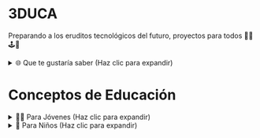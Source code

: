 # 3DUCA
Preparando a los eruditos tecnológicos del futuro, proyectos para todos 🤖🧩🕹️👾

<details>
  <summary> 🌐 Que te gustaría saber (Haz clic para expandir)</summary>

  🤖Robótica

  🔌Electrónica
  
  🌐 Inteligencia artificial (IA)

💻 Programación

⚙Inventos

💻Diseño

🔬 Ciencia

🔋 Energía

🌐 Internet de las cosas (IoT)

🛠 Ingeniería

📡 Telecomunicaciones

🌍 Sistemas de navegación

📱Dispositivos móviles

🌆 Realidad virtual (VR)

🎮 Realidad aumentada (AR)

🌱 Internet de las cosas (IoT)

🌐 Redes de computadoras

🎧 Sonido y acústica

🎥 Multimedia

🖥 Computación en la nube

⚡ Energías renovables

📚 Educación en línea

🌿 Sostenibilidad

🏭 Automatización industrial
</details>

# Conceptos de Educación

<details>
  <summary>👩‍🎓 Para Jóvenes (Haz clic para expandir)</summary>

  1. **Aprendizaje en línea**: Plataformas como Khan Academy, Coursera y otros MOOCs.
  2. **Educación digitalizada**: Incorporación de herramientas digitales en el proceso educativo.
  3. **Realidad Virtual (RV) en educación**: Experiencias inmersivas, como visitas virtuales.
  4. **Programación y computación**: Lenguajes de programación y algoritmos.
  5. **Inteligencia Artificial (IA) en educación**: Sistemas adaptativos y personalizados.
  6. **IoT (Internet de las cosas) en el aula**: Dispositivos conectados en educación.
  7. **Aprendizaje basado en proyectos**: Enfoque práctico y aplicado.
  8. **Nanotecnología**: Ciencia a escala nano.
  9. **Genómica y biotecnología**: CRISPR y biología moderna.
  10. **Robótica**: Construcción y programación de robots.
  11. **Energías renovables**: Tecnologías como la solar fotovoltaica.
  12. **Economía digital y criptomonedas**: Funcionamiento de monedas digitales.
  13. **Ciencia de datos y Big Data**: Análisis y gestión de grandes datos.
  14. **Comunicación en redes sociales**: Uso ético de plataformas sociales.
  15. **Drones en educación**: Aplicaciones prácticas de drones.
  16. **Impresión 3D**: Diseño y creación con impresoras 3D.
  17. **Astronomía moderna y exoplanetas**: Exploración del universo.
  18. **Economía colaborativa**: Modelos como Airbnb y Uber.
  19. **Tecnologías sostenibles**: Conciencia ecológica y tecnología.
  20. **Interfaz cerebro-máquina**: Tecnologías de conexión directa con el cerebro.

</details>

<details>
  <summary>🧒 Para Niños (Haz clic para expandir)</summary>

  1. **Aprendizaje Divertido en Línea**: Juegos y lecciones en plataformas como Khan Academy Junior.
  2. **Historias Digitales**: Crear y leer cuentos con herramientas digitales.
  3. **Viajes Virtuales con RV**: Visitar lugares mágicos o planetas sin salir de casa.
  4. **Iniciándonos en la Programación**: Juegos y aplicaciones para aprender a programar jugando.
  5. **Ayudantes Inteligentes**: Robots o aplicaciones que nos ayudan a aprender.
  6. **Juguetes Conectados**: Aprender con juguetes que se conectan al Internet.
  7. **Proyectos Manuales**: Crear cosas con nuestras manos basado en lo que aprendemos.
  8. **Ciencia Pequeñita (Nanotecnología)**: Aprender sobre el mundo muy, muy pequeño.
  9. **Descubriendo el ADN**: Historias sobre cómo somos únicos y especiales.
  10. **Robots y Amigos Mecánicos**: Jugar y aprender con robots.
  11. **El Sol como Batería**: Cómo el sol nos da energía y luz.
  12. **Dinero Digital**: Cómo algunas personas usan "monedas" en el computador.
  13. **Aventuras en Datos**: Historias y juegos con números y datos.
  14. **Amigos en Línea**: Cómo hacer amigos y compartir en juegos y apps seguras.
  15. **Volando con Drones**: Jugueteando y aprendiendo con pequeños helicópteros.
  16. **Creando en 3D**: Hacer objetos y figuras usando impresoras especiales.
  17. **Exploradores del Espacio**: Viajes y cuentos entre estrellas y planetas.
  18. **Compartiendo y Jugando Juntos**: Aprender sobre compartir y trabajar en equipo.
  19. **Cuidando nuestro Planeta**: Juegos y actividades sobre la naturaleza y cómo cuidarla.
  20. **Juegos de Mente**: Actividades y juegos que nos hacen pensar y usar nuestra imaginación.

</details>




